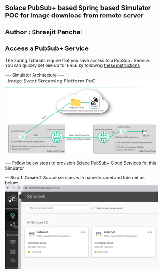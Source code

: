 ## Solace PubSub+ based Spring based Simulator POC for Image download from remote server

## Author : Shreejit Panchal

## Access a PubSub+ Service
The Spring Tutorials require that you have access to a PubSub+ Service. You can quickly set one up for FREE by following [these instructions](https://solace.com/try-it-now/)

--- Simulator Architecture ---
![Overall-Architecture.png](resources/Overall-Architecture.png)

--- Follow below steps to provision Solace PubSub+ Cloud Services for this Simulator

-- Step 1: Create 2 Solace services with name Intranet and Internet as below:
![solace-step1.png](resources/solace-step1.png)